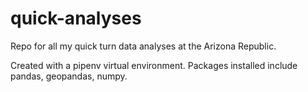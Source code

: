 # quick-analyses

Repo for all my quick turn data analyses at the Arizona Republic.

Created with a pipenv virtual environment. Packages installed include pandas, geopandas, numpy. 
